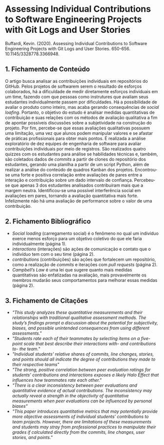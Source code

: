 # Assessing Individual Contributions to Software Engineering Projects with Git Logs and User Stories

Buffardi, Kevin. (2020). Assessing Individual Contributions to Software Engineering Projects with Git Logs and User Stories. 650-656. 10.1145/3328778.3366948.

## 1. Fichamento de Conteúdo

O artigo busca analisar as contribuições individuais em repositórios do GitHub. Pelos projetos de softwarem serem o resultado de esforços colaborados, há a dificuldade de medir diretamente esforços individuais em um time, fazendo com que pessoas como instrutures que avaliam seus estudantes individualmente passem por dificuldades. Há a possibilidade de avaliar o produto como inteiro, mas acaba gerando consequências de _social loafing_. Portanto, o objetivo do estudo é analisar medidas quantitativas de contribuição e suas relações com os métodos de avaliação qualitativa a fim de apontar possíveis discussões sobre a subjetividade na construção do projeto. Por fim, percebe-se que essas avaliações qualitativas possuem uma limitação, uma vez que alunos podem manipular valores e se afastar de práticas profissionais para obter mais pontos. É realizada a análise exploratório de dez equipes de engenharia de software para avaliar contribuições individuais por meio de registros. São realizados quatro quizzes com os estudantes para análise se habilidades técnicas e, também, são coletados dados de _commits_ a partir de clones do repositório dos estudantes, gerando uma planilha a partir de um script Python, além de realizar a análise do conteúdo de quadros Kanban dos projetos. Encontrou-se uma forte e positiva correlação entre avaliações de pares entre a interação e contribuição sobre um dado intervalo de confiança. Percebeu-se que apenas 3 dos estudantes analisados contribuíram mais que a margem neutra. Identificou-se uma possível interferência social em avaliações em pares, tornando a avaliação quantitativa mais forte. Infelizmente não há uma avaliação de performance sobre o valor de uma contribuição.

## 2. Fichamento Bibliográfico 

* _Social loading_ (carregamento social) é o fenômeno no qual um indivíduo exerce menos esforço para um objetivo coletivo do que ele faria individualmente (página 1). 
* _interactions_ (interações) são ações de comunicação e contato que o indivíduo tem com o seu time (página 2).
* _contributions_ (contribuições) são ações que fortalecem um repositório, como a realização de _commits_ e iterações com _pull requests_ (página 2).
* _Campbell’s Law_ é uma lei que sugere quanto mais medidas quantitativas são enfatizadas na avaliação, mais provavelmente os membros mudarão seus comportamentos para melhorar essas medidas (página 2).
## 3. Fichamento de Citações 

* _"This study analyzes these quantitative measurements and their relationships with traditional qualitative assessment methods. The study’s findings prompt a discussion about the potential for subjectivity, biases, and possible unintended consequences from using different assessments."_
* _"Students rate each of their teammates by selecting items on a five-point scale that best describe their interactions with- and contributions to- the team."_
* _"Individual students’ relative shares of commits, line changes, stories, and points should all indicate the degree of contributions they made to their respective teams"_
* _"The strong, positive correlation between peer evaluation ratings for students’ contributions and interactions exposes a likely Halo Effect that influences how teammates rate each other."_
* _"There is a clear inconsistency between peer evaluations and quantitative evidence of actual contributions. The inconsistency may actually reveal a strength in the objectivity of quantitative measurements when peer evaluations can be influenced by personal biases"_
* _"This paper introduces quantitative metrics that may potentially provide more objective assessments of individual students’ contributions to team projects. However, there are limitations of these measurements and students may stray from professional practices to manipulate their grades if calculated directly from the commits, line changes, user stories, and points."_
